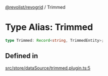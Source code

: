 [@revolist/revogrid](README.md) / Trimmed

# Type Alias: Trimmed

```ts
type Trimmed: Record<string, TrimmedEntity>;
```

## Defined in

[src/store/dataSource/trimmed.plugin.ts:5](https://github.com/revolist/revogrid/blob/c3fbdc69076950cb371c4e48faf1a5d5a21237f4/src/store/dataSource/trimmed.plugin.ts#L5)
